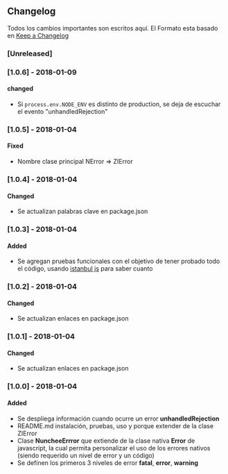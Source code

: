## Changelog

Todos los cambios importantes son escritos aquí. El Formato esta basado en [Keep a Changelog](http://keepachangelog.com/es-ES/1.0.0/)

### [Unreleased]

### [1.0.6] - 2018-01-09
#### changed
- Si ```process.env.NODE_ENV``` es distinto de production, se deja de escuchar el evento "unhandledRejection"

### [1.0.5] - 2018-01-04
#### Fixed
- Nombre clase principal NError => ZIError

### [1.0.4] - 2018-01-04
#### Changed
- Se actualizan palabras clave en package.json

### [1.0.3] - 2018-01-04
#### Added
- Se agregan pruebas funcionales con el objetivo de tener probado todo el código, usando [istanbul js][istanbul] para saber cuanto

### [1.0.2] - 2018-01-04
#### Changed
- Se actualizan enlaces en package.json

### [1.0.1] - 2018-01-04
#### Changed
- Se actualizan enlaces en package.json

### [1.0.0] - 2018-01-04
#### Added
- Se despliega información cuando ocurre un error **unhandledRejection**
- README.md instalación, pruebas, uso y porque extender de la clase ZIError
- Clase **NuncheeErrror** que extiende de la clase nativa **Error** de javascript, la cual permita personalizar el uso de los errores nativos (siendo requerido un nivel de error y un código)
- Se definen los primeros 3 niveles de error **fatal**, **error**, **warning**

[istanbul]: https://istanbul.js.org/